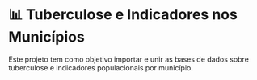 # 📊 Tuberculose e Indicadores nos Municípios

Este projeto tem como objetivo importar e unir as bases de dados sobre tuberculose e indicadores populacionais por município.
